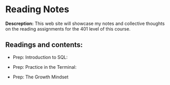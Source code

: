 # Reading Notes

**Descreption:** This web site will showcase my notes and collective thoughts on the reading assignments for the 401 level of this course.

## Readings and contents:
- Prep: Introduction to SQL:

- Prep: Practice in the Terminal:

- Prep: The Growth Mindset
